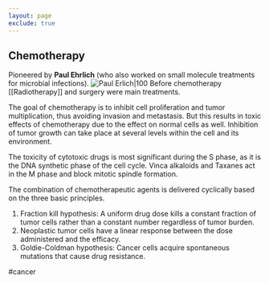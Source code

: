 ```yaml
---
layout: page
exclude: true
---
```

## Chemotherapy

Pioneered by **Paul Ehrlich** (who also worked on small molecule treatments for microbial infections).
![Paul Erlich|100](https://upload.wikimedia.org/wikipedia/commons/thumb/0/05/Paul_Ehrlich_1915.jpg/800px-Paul_Ehrlich_1915.jpg)
Before chemotherapy [[Radiotherapy]] and surgery were main treatments.

The goal of chemotherapy is to inhibit cell proliferation and tumor multiplication, thus avoiding invasion and metastasis. But this results in toxic effects of chemotherapy due to the effect on normal cells as well. Inhibition of tumor growth can take place at several levels within the cell and its environment.

The toxicity of cytotoxic drugs is most significant during the S phase, as it is the DNA synthetic phase of the cell cycle. Vinca alkaloids and Taxanes act in the M phase and block mitotic spindle formation.

The combination of chemotherapeutic agents is delivered cyclically based on the three basic principles.

1.  Fraction kill hypothesis: A uniform drug dose kills a constant fraction of tumor cells rather than a constant number regardless of tumor burden.
2.  Neoplastic tumor cells have a linear response between the dose administered and the efficacy.
3.  Goldie-Coldman hypothesis: Cancer cells acquire spontaneous mutations that cause drug resistance.

#cancer
